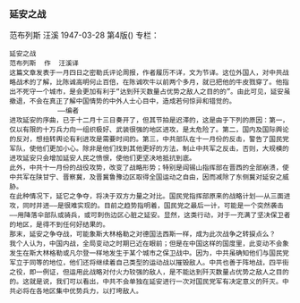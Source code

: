 ### 延安之战
范布列斯  汪溪
1947-03-28
第4版()
专栏：

    延安之战
    范布列斯  作  汪溪译
    这篇文章发表于一月四日之密勒氏评论周报，作者履历不详，文为节译。这位外国人，对中共战略战术的了解，比陈诚高明何止百倍，在陈诚吹牛以前两个多月，就已把他的牛皮戮穿了。他指出不死守一个城市，是会更加有利于“达到歼灭数量占优势之敌人之目的的”。由此可见，延安虽撤退，不会在真正了解中国情势的中外人士心目中，造成若何惊异和错觉的。
                ——编者
    进攻延安的序曲，已于十二月十三日奏开了，但其节拍是迟滞的，这是由于下列的原因：第一，仅以有限的十万兵力向一组织极好、武装很强的地区进攻，是太危险了。第二，国内及国际舆论的反对，想扭转舆论有利进攻是需要时间的。第三，中共部队在十一月份的反击，警告了国民党军队，使他们更加小心。除非是他们找到其他更好的方法，制止中共军之反击，否则，大规模的进攻延安只会增加延安人民之愤恨，使他们更坚决地抵抗到底。
    此外，中共十一月份的战役攻势，改变了战略形势；特别是阎锡山指挥部在晋西的全部崩溃，使中共军在陕甘宁、晋察冀，及晋冀鲁豫边区取得全国运动之自由，因而减除了东侧冀对延安之威胁。
    在此种情况下，延它之争夺，将决于双方力量之对比。国民党指挥部原来的战略计划——从三面进攻，同时并进——是很难实现的。目前之趋势指明着，国民党之最后一计，可能是一个突然袭击——用降落伞部队或骑兵，或可刺伤边区心脏之延安。显然，这类行动，对于一充满了坚决保卫者的地区，是得不到任何好结果的。
    那末，延安之争夺战，可能象斯大林格勒之对德国法西斯一样，成为此次战争之转捩点么？
    我个人认为，中国内战，全局变动之时期已近在眼前；但是在中国这样的国度里，此变动不会象发生在斯大林格勒或凡尔登一样地发生于某个城市之保卫战中。因为，中共虽确知他们与国民党军立于同等的地位，他们还将继续着自己类型的运动战以摧毁敌人。中共也善于阵地战，四平街之役，即一例证，但运用此战略对付火力较强的敌人，是不能达到歼灭数量占优势之敌人之目的的。这就是说，我们可以看出，中共不会单独在延安进行一次对国民党军有决定意义的歼灭。中共必将在各地区集中优势兵力，以打垮敌人。
